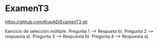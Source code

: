 # ExamenT3
https://github.com/KravAD/ExamenT3.git

Ejercicio de selección múltiple.
Pregunta 1 --> Respueta b).
Pregunta 2 --> respuesta a).
Pregunta 3 --> Respuesta b).
Pregunta 4 --> Respuesta a).
